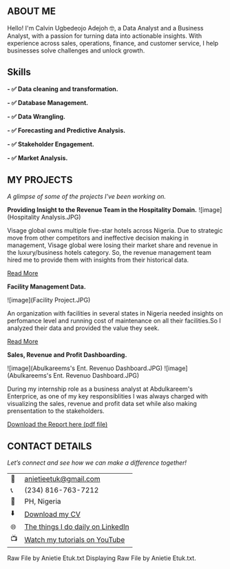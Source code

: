 
<!--Section 1: Introduce your self-->
## ABOUT ME

Hello! I'm Calvin Ugbedeojo Adejoh 🤓, a Data Analyst and a Business Analyst, with a passion for turning data into actionable insights. With experience across sales, operations, finance, and customer service, I help businesses solve challenges and unlock growth.


<!--Mention your top/relevant skills here - core and soft skills-->
## Skills

**- ✅ Data cleaning and transformation.**

**- ✅ Database Management.**

**- ✅ Data Wrangling.**

**- ✅ Forecasting and Predictive Analysis.**

**- ✅ Stakeholder Engagement.**

**- ✅ Market Analysis.**


<!--Section 2: List 3-4 key projects-->
## MY PROJECTS 

*A glimpse of some of the projects I've been working on.*

**Providing Insight to the Revenue Team in the Hospitality Domain.**
![image](Hospitality Analysis.JPG)

Visage global owns multiple five-star hotels across Nigeria. Due to strategic move from other competitors and ineffective decision making in management, Visage global were losing their market share and revenue in the luxury/business hotels category. So, the revenue management team hired me to provide them with insights from their historical data. 

[Read More](https://www.linkedin.com/pulse/predictive-modeling-hypothesis-testing-using-titanic-dataset-anietie/)

**Facility Management Data.**

![image](Facility Project.JPG)

An organization with facilities in several states in Nigeria needed insights on perfomance level and running cost of maintenance on all their facilities.So I analyzed their data and provided the value they seek.

[Read More](https://www.linkedin.com/pulse/predictive-modeling-hypothesis-testing-using-titanic-dataset-anietie/)

**Sales, Revenue and Profit Dashboarding.**

![image](Abulkareems's Ent. Revenuo Dashboard.JPG)
![image](Abulkareems's Ent. Revenuo Dashboard.JPG)

During my internship role as a business analyst at Abdulkareem's Enterprice, as one of my key responsiblities I was always charged with visualizing the sales, revenue and profit data set while also making prensentation to the stakeholders.

<a href="17 How to Present Data to Executives by Anietie Etuk.pdf">Download the Report here (pdf file)</a>


## CONTACT DETAILS

*Let’s connect and see how we can make a difference together!*
<table>
  <tbody>
    <tr>
      <td>📧</td>
      <td><a href="mailto:anietieetuk@gmail.com">anietieetuk@gmail.com</a></td>
    </tr>
    <tr>
      <td>📞</td>
      <td>(234) 816-763-7212</td>
    </tr>
    <tr>
      <td>📍</td>
      <td>PH, Nigeria</td>
    </tr>
    <tr>
      <td>⬇️</td>
      <td><a href="https://etuk123456.github.io/portfolio1/docs/Profile.pdf">Download my CV</a></td>
    </tr>
    <tr>
      <td>🌐</td>
      <td><a href="https://linkedin.com/in/etukanietie">The things I do daily on LinkedIn</a></td>
    </tr>
    <tr>
      <td>📺</td>
      <td><a href="https://www.youtube.com/@LearnwithEtuk">Watch my tutorials on YouTube</a></td>
    </tr>
  </tbody>
</table>

   




Raw File by Anietie Etuk.txt
Displaying Raw File by Anietie Etuk.txt.
